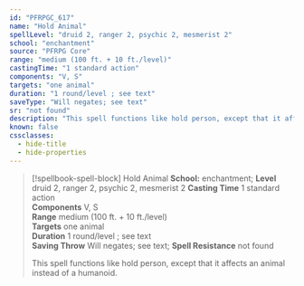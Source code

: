 ```yaml
---
id: "PFRPGC_617"
name: "Hold Animal"
spellLevel: "druid 2, ranger 2, psychic 2, mesmerist 2"
school: "enchantment"
source: "PFRPG Core"
range: "medium (100 ft. + 10 ft./level)"
castingTime: "1 standard action"
components: "V, S"
targets: "one animal"
duration: "1 round/level ; see text"
saveType: "Will negates; see text"
sr: "not found"
description: "This spell functions like hold person, except that it affects an animal instead of a humanoid."
known: false
cssclasses:
  - hide-title
  - hide-properties
---
```


> [!spellbook-spell-block] Hold Animal
> **School:** enchantment; **Level** druid 2, ranger 2, psychic 2, mesmerist 2
> **Casting Time** 1 standard action  
> **Components** V, S  
> **Range** medium (100 ft. + 10 ft./level)  
> **Targets** one animal  
> **Duration** 1 round/level ; see text  
> **Saving Throw** Will negates; see text; **Spell Resistance** not found
> 
> This spell functions like hold person, except that it affects an animal instead of a humanoid.